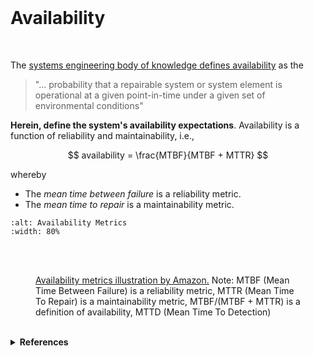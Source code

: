 <br>

# Availability

<br>

The [systems engineering body of knowledge defines availability](https://sebokwiki.org/wiki/System_Reliability,_Availability,_and_Maintainability#Availability) as the

> "… probability that a repairable system or system element is operational at a given point-in-time under a given set of environmental conditions"

**Herein, define the system's availability expectations**.  Availability is a function of reliability and maintainability, i.e.,

$$
availability = \frac{MTBF}{MTBF + MTTR}
$$

whereby 

* The _mean time between failure_ is a reliability metric.
* The _mean time to repair_ is a maintainability metric.


```{image} ../../../../../assets/availability-metrics.png
:alt: Availability Metrics
:width: 80%

```

<br>
<br>

<figure>
<figcaption><a href="https://docs.aws.amazon.
com/whitepapers/latest/availability-and-beyond-improving-resilience/understanding-availability.html" target="_blank">Availability metrics illustration by Amazon.</a>  Note: MTBF (Mean Time Between Failure) is a reliability metric, MTTR (Mean Time To Repair) is a maintainability metric, MTBF/(MTBF + MTTR) is a definition of availability, MTTD (Mean Time To Detection)
</figcaption>
</figure>

<br>

<details><summary><b>References</b></summary>
<ol>
<li><a href="https://sebokwiki.org/wiki/Availability_(glossary)" target="_blank">Availability</a></li>
<li><a href="https://docs.aws.amazon.com/whitepapers/latest/availability-and-beyond-improving-resilience/understanding
-availability.html" target="_blank">Understanding Availability</a></li></ol>
</details>



<br>
<br>
<br>
<br>

<br>
<br>
<br>
<br>
